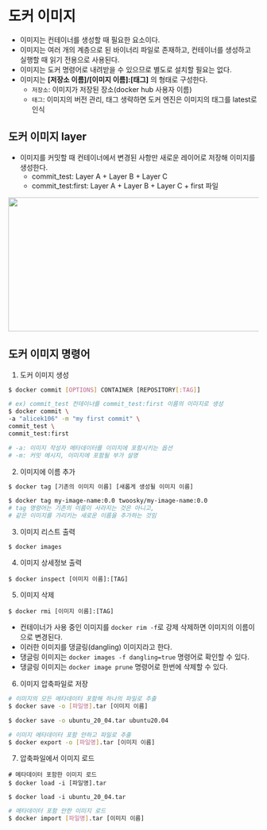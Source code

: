 # 도커 이미지
* 이미지는 컨테이너를 생성할 때 필요한 요소이다.
* 이미지는 여러 개의 계층으로 된 바이너리 파일로 존재하고, 컨테이너를 생성하고 실행할 때 읽기 전용으로 사용된다.
* 이미지는 도커 명령어로 내려받을 수 있으므로 별도로 설치할 필요는 없다.
* 이미지는 **[저장소 이름]/[이미지 이름]:[태그]** 의 형태로 구성한다.
  * `저장소`: 이미지가 저장된 장소(docker hub 사용자 이름) 
  * `태그`: 이미지의 버전 관리, 태그 생략하면 도커 엔진은 이미지의 태그를 latest로 인식

## 도커 이미지 layer
* 이미지를 커밋할 때 컨테이너에서 변경된 사항만 새로운 레이어로 저장해 이미지를 생성한다.
  * commit_test: Layer A + Layer B + Layer C
  * commit_test:first: Layer A + Layer B + Layer C + first 파일
<img src="https://user-images.githubusercontent.com/50009240/184547421-830fa8aa-cb03-4079-915a-c0dc4afb5689.jpg" width="700" height="270">

## 도커 이미지 명령어
1. 도커 이미지 생성
```bash
$ docker commit [OPTIONS] CONTAINER [REPOSITORY[:TAG]]

# ex) commit_test 컨테이너를 commit_test:first 이름의 이미지로 생성
$ docker commit \
-a "alicek106" -m "my first commit" \
commit_test \
commit_test:first

# -a: 이미지 작성자 메타데이터를 이미지에 포함시키는 옵션
# -m: 커밋 메시지, 이미지에 포함될 부가 설명
```
2. 이미지에 이름 추가
```bash
$ docker tag [기존의 이미지 이름] [새롭게 생성될 이미지 이름]

$ docker tag my-image-name:0.0 twoosky/my-image-name:0.0
# tag 명령어는 기존의 이름이 사라지는 것은 아니고,
# 같은 이미지를 가리키는 새로운 이름을 추가하는 것임
```
3. 이미지 리스트 출력
```
$ docker images
```
4. 이미지 상세정보 출력
```
$ docker inspect [이미지 이름]:[TAG]
```
5. 이미지 삭제
```
$ docker rmi [이미지 이름]:[TAG]
```
* 컨테이너가 사용 중인 이미지를 `docker rim -f`로 강제 삭제하면 이미지의 이름이 <none>으로 변경된다.
* 이러한 이미지를 댕글링(dangling) 이미지라고 한다.
* 댕글링 이미지는 `docker images -f dangling=true` 명령어로 확인할 수 있다.
* 댕글링 이미지는 `docker image prune` 명령어로 한번에 삭제할 수 있다.


  
6. 이미지 압축파일로 저장
```bash
# 이미지의 모든 메타데이터 포함해 하나의 파일로 추출
$ docker save -o [파일명].tar [이미지 이름]

$ docker save -o ubuntu_20_04.tar ubuntu20.04
```
```bash
# 이미지 메타데이터 포함 안하고 파일로 추출
$ docker export -o [파일명].tar [이미지 이름]
```
7. 압축파일에서 이미지 로드
```
# 메타데이터 포함한 이미지 로드
$ docker load -i [파일명].tar

$ docker load -i ubuntu_20_04.tar
```
```bash
# 메타데이터 포함 안한 이미지 로드
$ docker import [파일명].tar [이미지 이름]
```
